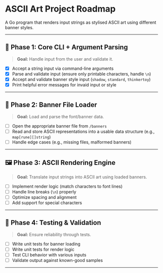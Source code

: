 # ASCII Art Project Roadmap

A Go program that renders input strings as stylised ASCII art using different banner styles.

---

## 📌 Phase 1: Core CLI + Argument Parsing
> **Goal:** Handle input from the user and validate it.

- [x] Accept a string input via command-line arguments
- [x] Parse and validate input (ensure only printable characters, handle `\n`)
- [x] Accept and validate banner style input (`shadow`, `standard`, `thinkertoy`)
- [x] Print helpful error messages for invaid input or style

---

## 🧩 Phase 2: Banner File Loader
> **Goal:** Load and parse the font/banner data.

- [ ] Open the appropriate banner file from `/banners`
- [ ] Read and store ASCII representations into a usable data structure (e.g., `map[rune][]string`)
- [ ] Handle edge cases (e.g., missing files, malformed banners)

---

## 🖼 Phase 3: ASCII Rendering Engine
> **Goal:** Translate input strings into ASCII art using loaded banners.

- [ ] Implement render logic (match characters to font lines)
- [ ] Handle line breaks (`\n`) properly
- [ ] Optimize spacing and alignment
- [ ] Add support for special characters

---

## 🧪 Phase 4: Testing & Validation
> **Goal:** Ensure reliability through tests.

- [ ] Write unit tests for banner loading
- [ ] Write unit tests for render logic
- [ ] Test CLI behavior with various inputs
- [ ] Validate output against known-good samples

---
